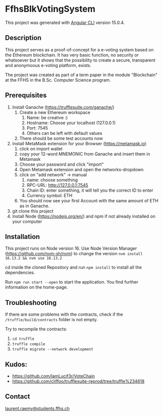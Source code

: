# FfhsBlkVotingSystem

This project was generated with [Angular CLI](https://github.com/angular/angular-cli) version 15.0.4.

## Description
This project serves as a proof-of-concept for a e-voting system based on the Ethereum blockchain. It has very basic function, no security or whatsoever but it shows that the possibility to create a secure, transparent and anonymoous e-voting platform, exists.

The project was created as part of a term paper in the module "Blockchain" at the FFHS in the B.Sc. Computer Science program. 

## Prerequisites
1. Install Ganache (https://trufflesuite.com/ganache/)
   1. Create a new Ethereum workspace
      1. Name: be creative :)
      2. Hostname: Choose your localhost (127.0.0.1)
      3. Port: 7545
      4. Others can be left with default values
   2. There should be some test accounts now
2. Install MetaMask extension for your Browser (https://metamask.io)
   1. click on import wallet
   2. copy your 12-word MNEMONIC from Ganache and insert them in Metamask
   3. Choose your password and click "import"
   4. Open Metamask extension and open the networks-dropdown
   5. click on "add network" -> manual
      1. name: choose something
      2. RPC-URL: http://127.0.0.1:7545
      3. Chain ID: enter something, it will tell you the correct ID to enter
      4. Currency symbol: ETH
   6. You should now see your first Account with the same amount of ETH as in Ganache.
3. git clone this project
4. Install Node (https://nodejs.org/en/) and npm if not already installed on your computer 

## Installation
This project runs on Node version 16. Use Node Version Manager (https://github.com/nvm-sh/nvm) to change the version
``nvm install 16.13.2 && nvm use 16.13.2``

cd inside the cloned Repository and run ``npm install`` to install all the dependencies.

Run ``npm run start --open`` to start the application. You find further information on the home-page.

## Troubleshooting
If there are some problems with the contracts, check if the ``/truffle/build/contracts`` folder is not empty.

Try to recompile the contracts:
1. ``cd truffle``
2. ``truffle compile``
3. ``truffle migrate --network development``

## Kudos:
- https://github.com/IamLucif3r/VoteChain
- https://github.com/cliffoo/trufflesuite-reprod/tree/truffle%234618

## Contact
laurent.raemy@students.ffhs.ch
